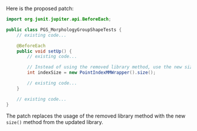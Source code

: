 Here is the proposed patch:
```java
import org.junit.jupiter.api.BeforeEach;

public class PGS_MorphologyGroupShapeTests {
    // existing code...

    @BeforeEach
    public void setUp() {
        // existing code...

        // Instead of using the removed library method, use the new size() method from the updated library.
        int indexSize = new PointIndexMMWrapper().size();

        // existing code...
    }

    // existing code...
}
```
The patch replaces the usage of the removed library method with the new `size()` method from the updated library.